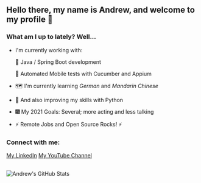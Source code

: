 ## Hello there, my name is Andrew, and welcome to my profile :wave:

### What am I up to lately? Well... 
- I'm currently working with:

    :seedling: Java / Spring Boot development

    🧪 Automated Mobile tests with Cucumber and Appium

- :world_map: I'm currently learning *German* and *Mandarin Chinese*
- :snake: And also improving my skills with Python
- :fireworks: My 2021 Goals: Several; more acting and less talking 
- :zap: Remote Jobs and Open Source Rocks! :zap:

### Connect with me:

[My LinkedIn][linkedin]
[My YouTube Channel][youtube]

<br />

<img align="left" alt="Andrew's GitHub Stats" src="https://github-readme-stats.vercel.app/api?username=andrew-2609&show_icons=true&hide_border=true&theme=tokyonight" />

[linkedin]: https://www.linkedin.com/in/andrew-2609/
[youtube]: https://www.youtube.com/channel/UCmQ39rZeUW3dxMiSjm6YX7Q